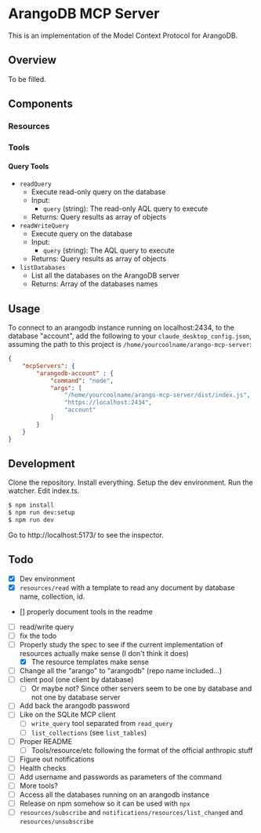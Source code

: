 # ArangoDB MCP Server

This is an implementation of the Model Context Protocol for ArangoDB.

## Overview

To be filled.

## Components

### Resources

### Tools

#### Query Tools

- `readQuery`
  - Execute read-only query on the database
  - Input:
    - `query` (string): The read-only AQL query to execute
  - Returns: Query results as array of objects
- `readWriteQuery`
  - Execute query on the database
  - Input:
    - `query` (string): The AQL query to execute
  - Returns: Query results as array of objects
- `listDatabases`
  - List all the databases on the ArangoDB server
  - Returns: Array of the databases names

## Usage

To connect to an arangodb instance running on localhost:2434, to the database "account", add the following to your `claude_desktop_config.json`, assuming the path to this project is `/home/yourcoolname/arango-mcp-server`:

```json
{
	"mcpServers": {
		"arangodb-account" : {
			"command": "node",
			"args": [
				"/home/yourcoolname/arango-mcp-server/dist/index.js",
				"https://localhost:2434",
				"account"
			]
		}
	}
}
```

## Development

Clone the repository.
Install everything.
Setup the dev environment.
Run the watcher.
Edit index.ts.

```sh
$ npm install
$ npm run dev:setup
$ npm run dev
```

Go to http://localhost:5173/ to see the inspector.

## Todo

- [x] Dev environment
- [x] `resources/read` with a template to read any document by database name, collection, id.
- [] properly document tools in the readme
- [ ] read/write query
- [ ] fix the todo
- [ ] Properly study the spec to see if the current implementation of resources actually make sense (I don't think it does)
  - [x] The resource templates make sense
- [ ] Change all the "arango" to "arangodb" (repo name included...)
- [ ] client pool (one client by database)
  - [ ] Or maybe not? Since other servers seem to be one by database and not one by database server
- [ ] Add back the arangodb password
- [ ] Like on the SQLite MCP client
  - [ ] `write_query` tool separated from `read_query`
  - [ ] `list_collections` (see `list_tables`)
- [ ] Proper README
  - [ ] Tools/resource/etc following the format of the official anthropic stuff
- [ ] Figure out notifications
- [ ] Health checks
- [ ] Add username and passwords as parameters of the command
- [ ] More tools?
- [ ] Access all the databases running on an arangodb instance
- [ ] Release on npm somehow so it can be used with `npx`
- [ ] `resources/subscribe` and `notifications/resources/list_changed` and `resources/unsubscribe`